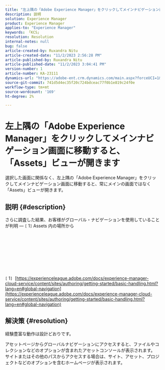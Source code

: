 ```yaml
---
title: "左上隅の「Adobe Experience Manager」をクリックしてメインナビゲーション画面に移動すると、「Assets」ビューが開きます"
description: 説明
solution: Experience Manager
product: Experience Manager
applies-to: "Experience Manager"
keywords: 「KCS」
resolution: Resolution
internal-notes: null
bug: false
article-created-by: Ruxandra Nitu
article-created-date: "11/2/2023 2:56:28 PM"
article-published-by: Ruxandra Nitu
article-published-date: "11/2/2023 3:04:41 PM"
version-number: 1
article-number: KA-23111
dynamics-url: "https://adobe-ent.crm.dynamics.com/main.aspx?forceUCI=1&pagetype=entityrecord&etn=knowledgearticle&id=8923effd-8f79-ee11-8179-6045bd006149"
source-git-commit: 741d5d4ec35f20c724bdceac77f0b1e819c24f0e
workflow-type: tm+mt
source-wordcount: '169'
ht-degree: 2%

---
```


# 左上隅の「Adobe Experience Manager」をクリックしてメインナビゲーション画面に移動すると、「Assets」ビューが開きます


選択した画面に関係なく、左上隅の「Adobe Experience Manager」をクリックしてメインナビゲーション画面に移動すると、常にメインの画面ではなく「Assets」ビューが開きます。

## 説明 {#description}

さらに調査した結果、お客様がグローバル・ナビゲーションを使用していることが判明 — `[` 1`]`  Assets 内の場所から<br><br> <br><br> <br><br> <br><br> <br><br>`[` 1`]`  [https://experienceleague.adobe.com/docs/experience-manager-cloud-service/content/sites/authoring/getting-started/basic-handling.html?lang=en#global-navigation](https://experienceleague.adobe.com/docs/experience-manager-cloud-service/content/sites/authoring/getting-started/basic-handling.html?lang=en#global-navigation)

## 解決策 {#resolution}


経験豊富な動作は設計どおりです。

アセットページからグローバルナビゲーションにアクセスすると、ファイルやコレクションなどのオプションが含まれたアセットコンソールが表示されます。
サイトまたはその他のパスからアクセスする場合は、サイト、アセット、プロジェクトなどのオプションを含むホームページが表示されます。
